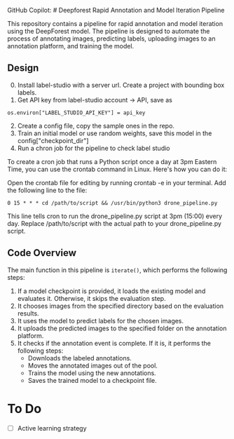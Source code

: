 GitHub Copilot: # Deepforest Rapid Annotation and Model Iteration Pipeline

This repository contains a pipeline for rapid annotation and model iteration using the DeepForest model. The pipeline is designed to automate the process of annotating images, predicting labels, uploading images to an annotation platform, and training the model.

## Design

0. Install label-studio with a server url. Create a project with bounding box labels.
1. Get API key from label-studio account -> API, save as 
```
os.environ["LABEL_STUDIO_API_KEY"] = api_key
```
2. Create a config file, copy the sample ones in the repo.
3. Train an initial model or use random weights, save this model in the config["checkpoint_dir"]
4. Run a chron job for the pipeline to check label studio 

To create a cron job that runs a Python script once a day at 3pm Eastern Time, you can use the crontab command in Linux. Here's how you can do it:

Open the crontab file for editing by running crontab -e in your terminal.
Add the following line to the file:
```
0 15 * * * cd /path/to/script && /usr/bin/python3 drone_pipeline.py
```
This line tells cron to run the drone_pipeline.py script at 3pm (15:00) every day. Replace /path/to/script with the actual path to your drone_pipeline.py script.

## Code Overview

The main function in this pipeline is `iterate()`, which performs the following steps:

1. If a model checkpoint is provided, it loads the existing model and evaluates it. Otherwise, it skips the evaluation step.
2. It chooses images from the specified directory based on the evaluation results.
3. It uses the model to predict labels for the chosen images.
4. It uploads the predicted images to the specified folder on the annotation platform.
5. It checks if the annotation event is complete. If it is, it performs the following steps:
   - Downloads the labeled annotations.
   - Moves the annotated images out of the pool.
   - Trains the model using the new annotations.
   - Saves the trained model to a checkpoint file.


# To Do

- [ ] Active learning strategy
